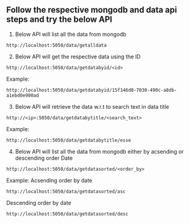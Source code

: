 ## Follow the respective mongodb and data api steps and try the below API

1. Below API will list all the data from mongodb 
```
http://localhost:5050/data/getalldata
```
2. Below API will get the respective data using the ID
```
http://localhost:5050/data/getdatabyid/<id>
```

Example:
```
http://localhost:5050/data/getdatabyid/15f146d0-7030-490c-a8db-a1ebd0e900ad
```

3. Below API will retrieve the data w.r.t to search text in data title

```
http://<ip>:5050/data/getdatabytitle/<search_text>
```

Example:
```
http://localhost:5050/data/getdatabytitle/esse
```

4. Below API will list all the data from mongodb either by acsending or descending order Date

```
http://localhost:5050/data/getdatasorted/<order_by>
```

Example:
Acsending order by date
```
http://localhost:5050/data/getdatasorted/asc
```

Descending order by date
```
http://localhost:5050/data/getdatasorted/desc
```



